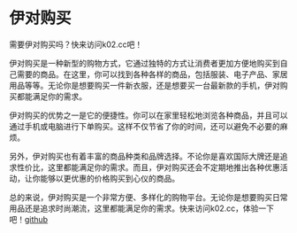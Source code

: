 # 伊对购买

需要伊对购买吗？快来访问k02.cc吧！

伊对购买是一种新型的购物方式，它通过独特的方式让消费者更加方便地购买到自己需要的商品。在这里，你可以找到各种各样的商品，包括服装、电子产品、家居用品等等。无论你是想要购买一件新衣服，还是想要买一台最新款的手机，伊对购买都能满足你的需求。

伊对购买的优势之一是它的便捷性。你可以在家里轻松地浏览各种商品，并且可以通过手机或电脑进行下单购买。这样不仅节省了你的时间，还可以避免不必要的麻烦。

另外，伊对购买也有着丰富的商品种类和品牌选择。不论你是喜欢国际大牌还是追求性价比，这里都能满足你的需求。而且，伊对购买还会不定期地推出各种优惠活动，让你能够以更优惠的价格购买到心仪的商品。

总的来说，伊对购买是一个非常方便、多样化的购物平台。无论你是想要购买日常用品还是追求时尚潮流，这里都能满足你的需求。快来访问k02.cc，体验一下吧！[github](https://github.com)